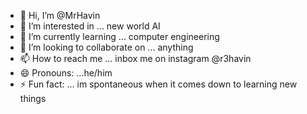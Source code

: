 - 👋 Hi, I’m @MrHavin
- 👀 I’m interested in ... new world AI
- 🌱 I’m currently learning ... computer engineering 
- 💞️ I’m looking to collaborate on ... anything
- 📫 How to reach me ... inbox me on instagram @r3havin
- 😄 Pronouns: ...he/him
- ⚡ Fun fact: ... im spontaneous when it comes down to learning new things 

<!---
MrHavin/MrHavin is a ✨ special ✨ repository because its `README.md` (this file) appears on your GitHub profile.
You can click the Preview link to take a look at your changes.
--->
